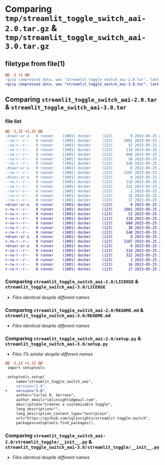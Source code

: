 # Comparing `tmp/streamlit_toggle_switch_aai-2.0.tar.gz` & `tmp/streamlit_toggle_switch_aai-3.0.tar.gz`

## filetype from file(1)

```diff
@@ -1 +1 @@
-gzip compressed data, was "streamlit_toggle_switch_aai-2.0.tar", last modified: Thu May 25 21:01:58 2023, max compression
+gzip compressed data, was "streamlit_toggle_switch_aai-3.0.tar", last modified: Thu May 25 21:18:40 2023, max compression
```

## Comparing `streamlit_toggle_switch_aai-2.0.tar` & `streamlit_toggle_switch_aai-3.0.tar`

### file list

```diff
@@ -1,15 +1,15 @@
-drwxr-xr-x   0 runner    (1001) docker     (123)        0 2023-05-25 21:01:58.062912 streamlit_toggle_switch_aai-2.0/
--rw-r--r--   0 runner    (1001) docker     (123)     1061 2023-05-25 21:01:41.000000 streamlit_toggle_switch_aai-2.0/LICENSE
--rw-r--r--   0 runner    (1001) docker     (123)       52 2023-05-25 21:01:41.000000 streamlit_toggle_switch_aai-2.0/MANIFEST.in
--rw-r--r--   0 runner    (1001) docker     (123)      318 2023-05-25 21:01:58.062912 streamlit_toggle_switch_aai-2.0/PKG-INFO
--rw-r--r--   0 runner    (1001) docker     (123)      660 2023-05-25 21:01:41.000000 streamlit_toggle_switch_aai-2.0/README.md
--rw-r--r--   0 runner    (1001) docker     (123)       38 2023-05-25 21:01:58.062912 streamlit_toggle_switch_aai-2.0/setup.cfg
--rw-r--r--   0 runner    (1001) docker     (123)      540 2023-05-25 21:01:41.000000 streamlit_toggle_switch_aai-2.0/setup.py
-drwxr-xr-x   0 runner    (1001) docker     (123)        0 2023-05-25 21:01:58.062912 streamlit_toggle_switch_aai-2.0/streamlit_toggle/
--rw-r--r--   0 runner    (1001) docker     (123)     2187 2023-05-25 21:01:41.000000 streamlit_toggle_switch_aai-2.0/streamlit_toggle/__init__.py
-drwxr-xr-x   0 runner    (1001) docker     (123)        0 2023-05-25 21:01:58.062912 streamlit_toggle_switch_aai-2.0/streamlit_toggle_switch_aai.egg-info/
--rw-r--r--   0 runner    (1001) docker     (123)      318 2023-05-25 21:01:58.000000 streamlit_toggle_switch_aai-2.0/streamlit_toggle_switch_aai.egg-info/PKG-INFO
--rw-r--r--   0 runner    (1001) docker     (123)      321 2023-05-25 21:01:58.000000 streamlit_toggle_switch_aai-2.0/streamlit_toggle_switch_aai.egg-info/SOURCES.txt
--rw-r--r--   0 runner    (1001) docker     (123)        1 2023-05-25 21:01:58.000000 streamlit_toggle_switch_aai-2.0/streamlit_toggle_switch_aai.egg-info/dependency_links.txt
--rw-r--r--   0 runner    (1001) docker     (123)       16 2023-05-25 21:01:58.000000 streamlit_toggle_switch_aai-2.0/streamlit_toggle_switch_aai.egg-info/requires.txt
--rw-r--r--   0 runner    (1001) docker     (123)       17 2023-05-25 21:01:58.000000 streamlit_toggle_switch_aai-2.0/streamlit_toggle_switch_aai.egg-info/top_level.txt
+drwxr-xr-x   0 runner    (1001) docker     (123)        0 2023-05-25 21:18:40.313310 streamlit_toggle_switch_aai-3.0/
+-rw-r--r--   0 runner    (1001) docker     (123)     1061 2023-05-25 21:18:28.000000 streamlit_toggle_switch_aai-3.0/LICENSE
+-rw-r--r--   0 runner    (1001) docker     (123)       52 2023-05-25 21:18:28.000000 streamlit_toggle_switch_aai-3.0/MANIFEST.in
+-rw-r--r--   0 runner    (1001) docker     (123)      318 2023-05-25 21:18:40.313310 streamlit_toggle_switch_aai-3.0/PKG-INFO
+-rw-r--r--   0 runner    (1001) docker     (123)      660 2023-05-25 21:18:28.000000 streamlit_toggle_switch_aai-3.0/README.md
+-rw-r--r--   0 runner    (1001) docker     (123)       38 2023-05-25 21:18:40.313310 streamlit_toggle_switch_aai-3.0/setup.cfg
+-rw-r--r--   0 runner    (1001) docker     (123)      540 2023-05-25 21:18:28.000000 streamlit_toggle_switch_aai-3.0/setup.py
+drwxr-xr-x   0 runner    (1001) docker     (123)        0 2023-05-25 21:18:40.313310 streamlit_toggle_switch_aai-3.0/streamlit_toggle/
+-rw-r--r--   0 runner    (1001) docker     (123)     2187 2023-05-25 21:18:28.000000 streamlit_toggle_switch_aai-3.0/streamlit_toggle/__init__.py
+drwxr-xr-x   0 runner    (1001) docker     (123)        0 2023-05-25 21:18:40.313310 streamlit_toggle_switch_aai-3.0/streamlit_toggle_switch_aai.egg-info/
+-rw-r--r--   0 runner    (1001) docker     (123)      318 2023-05-25 21:18:40.000000 streamlit_toggle_switch_aai-3.0/streamlit_toggle_switch_aai.egg-info/PKG-INFO
+-rw-r--r--   0 runner    (1001) docker     (123)      321 2023-05-25 21:18:40.000000 streamlit_toggle_switch_aai-3.0/streamlit_toggle_switch_aai.egg-info/SOURCES.txt
+-rw-r--r--   0 runner    (1001) docker     (123)        1 2023-05-25 21:18:40.000000 streamlit_toggle_switch_aai-3.0/streamlit_toggle_switch_aai.egg-info/dependency_links.txt
+-rw-r--r--   0 runner    (1001) docker     (123)       16 2023-05-25 21:18:40.000000 streamlit_toggle_switch_aai-3.0/streamlit_toggle_switch_aai.egg-info/requires.txt
+-rw-r--r--   0 runner    (1001) docker     (123)       17 2023-05-25 21:18:40.000000 streamlit_toggle_switch_aai-3.0/streamlit_toggle_switch_aai.egg-info/top_level.txt
```

### Comparing `streamlit_toggle_switch_aai-2.0/LICENSE` & `streamlit_toggle_switch_aai-3.0/LICENSE`

 * *Files identical despite different names*

### Comparing `streamlit_toggle_switch_aai-2.0/README.md` & `streamlit_toggle_switch_aai-3.0/README.md`

 * *Files identical despite different names*

### Comparing `streamlit_toggle_switch_aai-2.0/setup.py` & `streamlit_toggle_switch_aai-3.0/setup.py`

 * *Files 1% similar despite different names*

```diff
@@ -1,12 +1,12 @@
 import setuptools
 
 setuptools.setup(
     name="streamlit_toggle_switch_aai",
-    version="2.0",
+    version="3.0",
     author="Carlos D. Serrano",
     author_email="sqlinsights@gmail.com",
     description="Creates a customizable toggle",
     long_description="",
     long_description_content_type="text/plain",
     url="https://github.com/sqlinsights/streamlit-toggle-switch",
     packages=setuptools.find_packages(),
```

### Comparing `streamlit_toggle_switch_aai-2.0/streamlit_toggle/__init__.py` & `streamlit_toggle_switch_aai-3.0/streamlit_toggle/__init__.py`

 * *Files identical despite different names*

